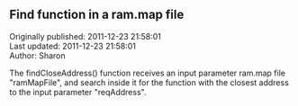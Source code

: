 ## Find function in a ram.map file  
Originally published: 2011-12-23 21:58:01  
Last updated: 2011-12-23 21:58:01  
Author: Sharon   
  
The findCloseAddress() function receives an input parameter ram.map file "ramMapFile", and search inside it for the function with the closest address to the input parameter "reqAddress".